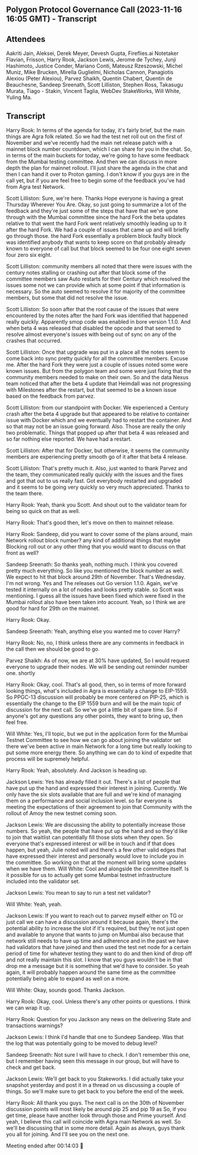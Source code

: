 ## Polygon Protocol Governance Call (2023-11-16 16:05 GMT) - Transcript

## Attendees

Aakriti Jain, Aleksei, Derek Meyer, Devesh Gupta, Fireflies.ai Notetaker Flavian, Frisson, Harry Rook, Jackson Lewis, Jerome de Tychey, Junji Hashimoto, Justice Conder, Mariano Conti, Mateusz Rzeszowski, Michel Muniz, Mike Brucken, Mirella Guglielmi, Nicholas Cannon, Panagiotis Alexiou (Peter Alexiou), Parvez Shaikh, Quentin Chabert, Quentin de Beauchesne, Sandeep Sreenath, Scott Lilliston, Stephen Ross, Takasugu Murata, Tiago - Stakin, Vincent Taglia, WebDev StakeWorks, Will White, Yuling Ma.

## Transcript

Harry Rook: In terms of the agenda for today, it's fairly brief, but the main things are Agra folk related. So we had the test net roll out on the first of November and we've recently had the main net release patch with a mainnet block number countdown, which I can share for you in the chat. So, in terms of the main buckets for today, we're going to have some feedback from the Mumbai testing committee. And then we can discuss in more depth the plan for mainnet rollout. I'll just share the agenda in the chat and then I can hand it over to Proton gaming. I don't know if you guys are in the call yet, but if you are feel free to begin some of the feedback you've had from Agra test Network.

Scott Lilliston: Sure, we're here. Thanks Hope everyone is having a great Thursday Wherever You Are. Okay, so just going to summarize a lot of the feedback and they're just some of the steps that have that we've gone through with the Mumbai committee since the hard Fork the beta updates relative to that went the hard Fork went relatively smoothly leading up to it after the hard Fork. We had a couple of issues that came up and will briefly go through those. the hard Fork essentially a problem block faulty block was identified anybody that wants to keep score on that probably already known to everyone of call but that block seemed to be four one eight seven four zero six eight.

Scott Lilliston: community members all noted that there were issues with the century notes stalling or crashing out after that block some of the committee members saw Auto restarts for their Century which resolved the issues some not we can provide which at some point if that information is necessary. So the auto seemed to resolve it for majority of the committee members, but some that did not resolve the issue.

Scott Lilliston: So soon after that the root cause of the issues that were encountered by the notes after the hard Fork was identified that happened really quickly. Apparently smop code was enabled in bore version 1.1.0. And when beta 4 was released that disabled the opcode and that seemed to resolve almost everyone's issues with being out of sync on any of the crashes that occurred.

Scott Lilliston: Once that upgrade was put in a place all the notes seem to come back into sync pretty quickly for all the committee members. Excuse me. After the hard Fork they were just a couple of issues noted some were known issues. But from the polygon team and some were just fixing that the community members needed to make on their own. So and the data Nexus team noticed that after the beta 4 update that Heimdall was not progressing with Milestones after the restart, but that seemed to be a known issue based on the feedback from parvez. 

Scott Lilliston: from our standpoint with Docker. We experienced a Century crash after the beta 4 upgrade but that appeared to be relative to container issue with Docker which and we eventually had to restart the container. And so that may not be an issue going forward. Also. Those are really the only two problematic. Things that popped up after that beta 4 was released and so far nothing else reported. We have had a restart.

Scott Lilliston: After that for Docker, but otherwise, it seems the community members are experiencing pretty smooth go of it after that beta 4 release.

Scott Lilliston: That's pretty much it. Also, just wanted to thank Parvez and the team, they communicated really quickly with the issues and the fixes and got that out to us really fast. Got everybody restarted and upgraded and it seems to be going very quickly so very much appreciated. Thanks to the team there.



Harry Rook: Yeah, thank you Scott. And shout out to the validator team for being so quick on that as well.

Harry Rook: That's good then, let's move on then to mainnet release.

Harry Rook: Sandeep, did you want to cover some of the plans around, main Network rollout block number? any kind of additional things that maybe Blocking roll out or any other thing that you would want to discuss on that front as well?

Sandeep Sreenath: So thanks yeah, nothing much. I think you covered pretty much everything. So like you mentioned the block number as well. We expect to hit that block around 29th of November. That's Wednesday. I'm not wrong. Yes and The releases out Go version 1.1.0. Again, we've tested it internally on a lot of nodes and looks pretty stable. so Scott was mentioning. I guess all the issues have been fixed which were fixed in the Mumbai rollout also have been taken into account. Yeah, so I think we are good for hard for 29th on the mainnet.

Harry Rook: Okay.

Sandeep Sreenath: Yeah, anything else you wanted me to cover Harry?

Harry Rook: No, no, I think unless there are any comments in feedback  in the call then we should be good to go.

Parvez Shaikh: As of now, we are at 30% have updated, So I would request everyone to upgrade their nodes. We will be sending out reminder number one. shortly

Harry Rook: Okay, cool. That's all good, then, so in terms of more forward looking things, what's included in Agra is essentially a change to EIP-1559. So PPGC-13 discussion will probably be more centered on PIP-25, which is essentially the change to the EIP 1559 burn and will be the main topic of discussion for the next call. So we've got a little bit of spare time. So if anyone's got any questions any other points, they want to bring up, then feel free.

Will White: Yes, I'll topic, but we put in the application form for the Mumbai Testnet Committee to see how we can go about joining the validator set there we've been active in main Network for a long time but really looking to put some more energy there. So anything we can do to kind of expedite that process will be supremely helpful.

Harry Rook: Yeah, absolutely. And Jackson is heading up.

Jackson Lewis: Yes has already filled it out. There's a list of people that have put up the hand and expressed their interest in joining. Currently. We only have the six slots available that are full and we're kind of managing them on a performance and social inclusion level. so far everyone is meeting the expectations of their agreement to join that Community with the rollout of Amoy the new testnet coming soon.

Jackson Lewis: We are discussing the ability to potentially increase those numbers. So yeah, the people that have put up the hand and so they'd like to join that waitlist can potentially fill those slots when they open. So everyone that's expressed interest or will be in touch and if that does happen, but yeah, Julie noted will and there's a few other valid edges that have expressed their interest and personally would love to include you in the committee. So working on that at the moment will bring some updates when we have them.
Will White: Cool and alongside the committee itself. Is it possible for us to actually get some Mumbai testnet infrastructure included into the validator set.

Jackson Lewis: You mean to say to run a test net validator?

Will White: Yeah, yeah.

Jackson Lewis: If you want to reach out to parvez myself either on TG or just call we can have a discussion around it because again, there's the potential ability to increase the slot if it's required, but they're not just open and available to anyone that wants to jump on Mumbai also because that network still needs to have up time and adherence and in the past we have had validators that have joined and then used the test net node for a certain period of time for whatever testing they want to do and then kind of drop off and not really maintain this slot. I know that you guys wouldn't be in that drop me a message but it is something that we'd have to consider. So yeah again, it will probably happen around the same time as the committee potentially being able to expand as well on a more.

Will White: Okay, sounds good. Thanks Jackson.

Harry Rook: Okay, cool. Unless there's any other points or questions. I think we can wrap it up.

Harry Rook: Question for you Jackson any news on the delivering State and transactions warnings?

Jackson Lewis: I think I'd handle that one to Sundeep Sandeep. Was that the log that was potentially going to be moved to debug level?

Sandeep Sreenath: Not sure I will have to check. I don't remember this one, but I remember having seen this message in our group, but will have to check and get back.

Jackson Lewis: We'll get back to you Stakeworks. I did actually take your snapshot yesterday and post it in a thread on us discussing a couple of things. So we'll make sure to get back to you before the end of the week.

Harry Rook: All thank you guys. The next call is on the 30th of November discussion points will most likely be around pip 25 and pip 19 as So, if you get time, please have another look through those and Prime yourself. And yeah, I believe this call will coincide with Agra main Network as well. So we'll be discussing that in some more detail. Again as always, guys thank you all for joining. And I'll see you on the next one.

Meeting ended after 00:14:03 👋

